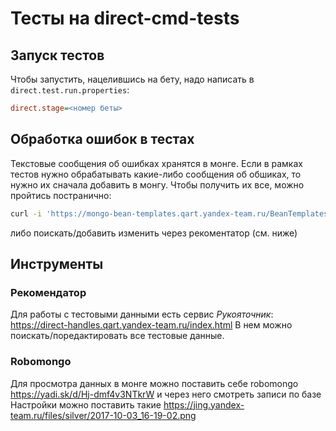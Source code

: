 # Тесты на direct-cmd-tests

## Запуск тестов
Чтобы запустить, нацелившись на бету, надо написать в `direct.test.run.properties`:

```ini
direct.stage=<номер беты>
```

## Обработка ошибок в тестах
Текстовые сообщения об ошибках хранятся в монге.
Если в рамках тестов нужно обрабатывать какие-либо сообщения об обшиках, то нужно их сначала добавить в монгу.
Чтобы получить их все, можно пройтись постранично:

```bash
curl -i 'https://mongo-bean-templates.qart.yandex-team.ru/BeanTemplates/TextResources'
```

либо поискать/добавить изменить через рекоментатор (см. ниже)

## Инструменты

### Рекомендатор
Для работы с тестовыми данными есть сервис _Рукояточник_: https://direct-handles.qart.yandex-team.ru/index.html
В нем можно поискать/поредактировать все тестовые данные.

### Robomongo
Для просмотра данных в монге можно поставить себе robomongo https://yadi.sk/d/Hj-dmf4v3NTkrW и через него смотреть записи по базе
Настройки можно поставить такие
https://jing.yandex-team.ru/files/silver/2017-10-03_16-19-02.png
